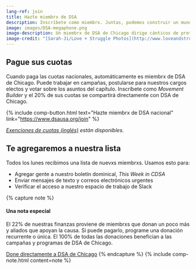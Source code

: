```yaml
---
lang-ref: join
title: Hazte miembrx de DSA
description: Inscríbete como miembrx. Juntas, podemos construir un mundo mejor.
image: images/DSA-megaphone.png
image-description: Un miembrx de DSA de Chicago dirige cánticos de protesta.
image-credit: "[Sarah-Ji/Love + Struggle Photos](http://www.loveandstrugglephotos.com/)"
---
```


## Pague sus cuotas

Cuando paga las cuotas nacionales, automáticamente es miembrx de DSA de Chicago. Puede trabajar en campañas, postularse para nuestros cargos electos y votar sobre los asuntos del capítulo. Inscríbete como *Movement Builder* y el 20% de sus cuotas se compartirá directamente con DSA de Chicago.

{% include comp-button.html text="Hazte miembrx de DSA nacional" link="https://www.dsausa.org/join" %}

*[Exenciones de cuotas (inglés)](https://dsausa.org/dueswaiver) están disponibles.*

## Te agregaremos a nuestra lista

Todos los lunes recibimos una lista de nuevxs miembrxs. Usamos esto para:

- Agregar gente a nuestro boletín dominical, *This Week in CDSA*
- Enviar mensajes de texto y correos electrónicos urgentes
- Verificar el acceso a nuestro espacio de trabajo de Slack

{% capture note %}
#### Una nota especial

El 22% de nuestras finanzas proviene de miembrxs que donan un poco más y aliados que apoyan la causa. Si puede pagarlo, programe una donación recurrente o única. El 100% de todas las donaciones benefician a las campañas y programas de DSA de Chicago.

[Done directamente a DSA de Chicago](https://secure.actblue.com/donate/cdsa-dues-drive)
{% endcapture %}
{% include comp-note.html content=note %}
